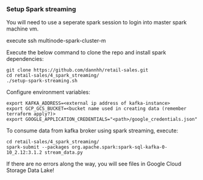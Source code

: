 ### Setup Spark streaming

You will need to use a seperate spark session to login into master spark machine vm.

execute ssh multinode-spark-cluster-m

Execute the below command to clone the repo and install spark dependencies:

```
git clone https://github.com/dannhh/retail-sales.git
cd retail-sales/4_spark_streaming/
./setup-spark-streaming.sh
```
Configure environment variables:
```
export KAFKA_ADDRESS=<external ip address of kafka-instance>
export GCP_GCS_BUCKET=<bucket name used in creating data (remember terraform apply?)>
export GOOGLE_APPLICATION_CREDENTIALS="<path>/google_credentials.json" 
```
To consume data from kafka broker using spark streaming, execute:
```
cd retail-sales/4_spark_streaming/
spark-submit --packages org.apache.spark:spark-sql-kafka-0-10_2.12:3.1.2 stream_data.py
```
If there are no errors along the way, you will see files in Google Cloud Storage Data Lake!